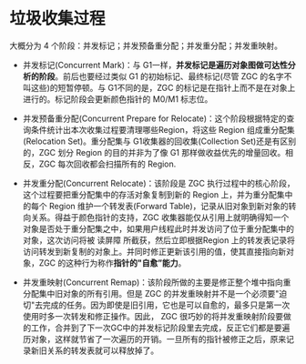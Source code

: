 

# 垃圾收集过程
大概分为 4 个阶段：并发标记；并发预备重分配；并发重分配；并发重映射。

- 并发标记(Concurrent Mark)：与 G1一样，**并发标记是遍历对象图做可达性分析的阶段**。前后也要经过类似 G1 的初始标记、最终标记(尽管 ZGC 的名字不叫这些)的短暂停顿。与 G1不同的是，ZGC 的标记是在指针上而不是在对象上进行的。标记阶段会更新颜色指针的 M0/M1 标志位。

- 并发预备重分配(Concurrent Prepare for Relocate)：这个阶段根据特定的查询条件统计出本次收集过程要清理哪些Region，将这些 Region 组成重分配集(Relocation Set)。重分配集与 G1收集器的回收集(Collection Set)还是有区别的，ZGC 划分 Region 的目的并非为了像 G1 那样做收益优先的增量回收。相反，ZGC 每次回收都会扫描所有的
Region.

- 并发重分配(Concurrent Relocate)：该阶段是 ZGC 执行过程中的核心阶段，这个过程要把重分配集中的存活对象复制到新的 Region 上，并为重分配集中的每个 Region 维护一个转发表(Forward Table)，记录从旧对象到新对象的转向关系。得益于颜色指针的支持，ZGC 收集器能仅从引用上就明确得知一个对象是否处于重分配集之中，如果用户线程此时并发访问了位于重分配集中的对象，这次访问将被 读屏障 所截获，然后立即根据Region 上的转发表记录将访问转发到新复制的对象上。并同时修正更新该引用的值，使其直接指向新对象，ZGC 的这种行为称作**指针的"自愈”能力**。

- 并发重映射(Concurrent Remap)：该阶段所做的主要是修正整个堆中指向重分配集中旧对象的所有引用。但是 ZGC 的并发重映射并不是一个必须要"迫切"去完成的任务。因为即使是旧引用，它也是可以自愈的，最多只是第一次使用时多一次转发和修正操作。因此， ZGC 很巧妙的将并发重映射阶段要做的工作，合并到了下一次GC中的并发标记阶段里去完成，反正它们都是要遍历对象，这样就节省了一次遍历的开销。一旦所有的指针被修正之后，原来记录新旧关系的转发表就可以释放掉了。
